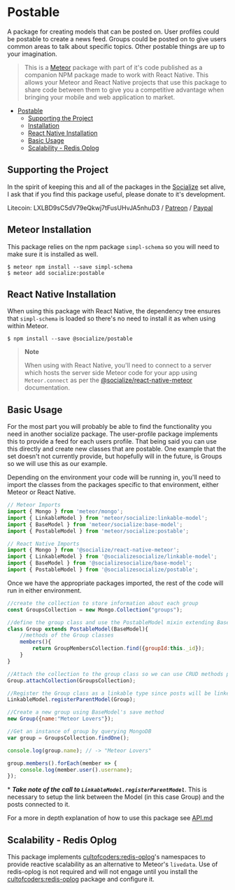 # Postable

A package for creating models that can be posted on. User profiles could be postable to create a news feed. Groups could be posted on to give users common areas to talk about specific topics. Other postable things are up to your imagination.

>This is a [Meteor][meteor] package with part of it's code published as a companion NPM package made to work with React Native. This allows your Meteor and React Native projects that use this package to share code between them to give you a competitive advantage when bringing your mobile and web application to market.

<!-- TOC START min:1 max:3 link:true update:true -->
- [Postable](#postable)
  - [Supporting the Project](#supporting-the-project)
  - [Installation](#installation)
  - [React Native Installation](#react-native-installation)
  - [Basic Usage](#basic-usage)
  - [Scalability - Redis Oplog](#scalability---redis-oplog)

<!-- TOC END -->

## Supporting the Project
In the spirit of keeping this and all of the packages in the [Socialize][socialize] set alive, I ask that if you find this package useful, please donate to it's development.

Litecoin: LXLBD9sC5dV79eQkwj7tFusUHvJA5nhuD3 / [Patreon](https://www.patreon.com/user?u=4866588) / [Paypal](https://www.paypal.me/copleykj)

## Meteor Installation

This package relies on the npm package `simpl-schema` so you will need to make sure it is installed as well.

```shell
$ meteor npm install --save simpl-schema
$ meteor add socialize:postable
```

## React Native Installation

When using this package with React Native, the dependency tree ensures that `simpl-schema` is loaded so there's no need to install it as when using within Meteor.

```shell
$ npm install --save @socialize/postable
```
> **Note**
>
>  When using with React Native, you'll need to connect to a server which hosts the server side Meteor code for your app using `Meteor.connect` as per the [@socialize/react-native-meteor](https://www.npmjs.com/package/@socialize/react-native-meteor#example-usage) documentation.

## Basic Usage

For the most part you will probably be able to find the functionality you need in another socialize package. The user-profile package implements this to provide a feed for each users profile. That being said you can use this directly and create new classes that are postable. One example that the set doesn't not currently provide, but hopefully will in the future, is Groups so we will use this as our example.

Depending on the environment your code will be running in, you'll need to import the classes from the packages specific to that environment, either Meteor or React Native.

```javascript
// Meteor Imports
import { Mongo } from 'meteor/mongo';
import { LinkableModel } from 'meteor/socialize:linkable-model';
import { BaseModel } from 'meteor/socialize:base-model';
import { PostableModel } from 'meteor/socialize:postable';
```

```javascript
// React Native Imports
import { Mongo } from '@socialize/react-native-meteor';
import { LinkableModel } from '@socializesocialize/linkable-model';
import { BaseModel } from '@socializesocialize/base-model';
import { PostableModel } from '@socializesocialize/postable';
```
Once we have the appropriate packages imported, the rest of the code will run in either environment.

```javascript
//create the collection to store information about each group
const GroupsCollection = new Mongo.Collection("groups");

//define the group class and use the PostableModel mixin extending BaseModel.
class Group extends PostableModel(BaseModel){
    //methods of the Group classes
    members(){
        return GroupMembersCollection.find({groupId:this._id});
    }
}

//Attach the collection to the group class so we can use CRUD methods provided by BaseModel
Group.attachCollection(GroupsCollection);

//Register the Group class as a linkable type since posts will be linked to a group.
LinkableModel.registerParentModel(Group);

//Create a new group using BaseModel's save method
new Group({name:"Meteor Lovers"});

//Get an instance of group by querying MongoDB
var group = GroupsCollection.findOne();

console.log(group.name); // -> "Meteor Lovers"

group.members().forEach(member => {
    console.log(member.user().username);
});
```

\* __*Take note of the call to `LinkableModel.registerParentModel`*__. This is necessary to setup the link between the Model (in this case Group) and the posts connected to it.

For a more in depth explanation of how to use this package see [API.md][api]

## Scalability - Redis Oplog

This package implements [cultofcoders:redis-oplog][redis-oplog]'s namespaces to provide reactive scalability as an alternative to Meteor's `livedata`. Use of redis-oplog is not required and will not engage until you install the [cultofcoders:redis-oplog][redis-oplog] package and configure it.

[redis-oplog]:https://github.com/cultofcoders/redis-oplog
[api]: https://github.com/copleykj/socialize-postable/blob/master/API.md
[socialize]: https://atmospherejs.com/socialize
[meteor]: https://meteor.com
